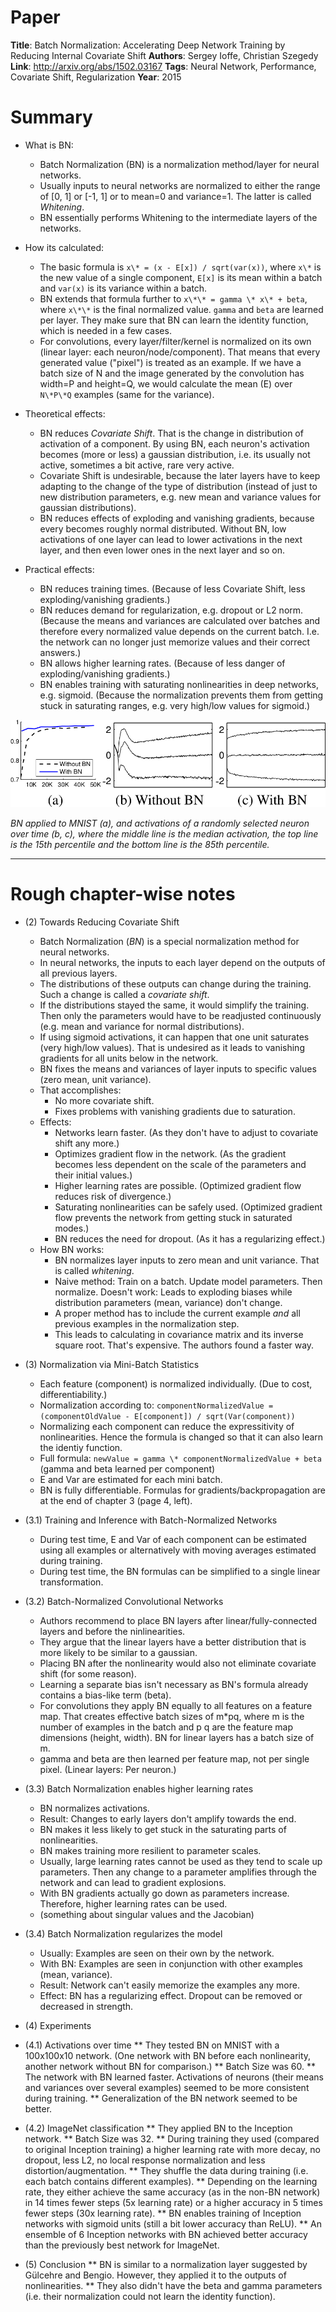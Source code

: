 # Paper

**Title**: Batch Normalization: Accelerating Deep Network Training by Reducing Internal Covariate Shift
**Authors**: Sergey Ioffe, Christian Szegedy
**Link**: http://arxiv.org/abs/1502.03167
**Tags**: Neural Network, Performance, Covariate Shift, Regularization
**Year**: 2015

# Summary

* What is BN:
  * Batch Normalization (BN) is a normalization method/layer for neural networks.
  * Usually inputs to neural networks are normalized to either the range of [0, 1] or [-1, 1] or to mean=0 and variance=1. The latter is called *Whitening*.
  * BN essentially performs Whitening to the intermediate layers of the networks.

* How its calculated:
  * The basic formula is `x\* = (x - E[x]) / sqrt(var(x))`, where `x\*` is the new value of a single component, `E[x]` is its mean within a batch and `var(x)` is its variance within a batch.
  * BN extends that formula further to `x\*\* = gamma \* x\* + beta`, where `x\*\*` is the final normalized value. `gamma` and `beta` are learned per layer. They make sure that BN can learn the identity function, which is needed in a few cases.
  * For convolutions, every layer/filter/kernel is normalized on its own (linear layer: each neuron/node/component). That means that every generated value ("pixel") is treated as an example. If we have a batch size of N and the image generated by the convolution has width=P and height=Q, we would calculate the mean (E) over `N\*P\*Q` examples (same for the variance).

* Theoretical effects:
  * BN reduces *Covariate Shift*. That is the change in distribution of activation of a component. By using BN, each neuron's activation becomes (more or less) a gaussian distribution, i.e. its usually not active, sometimes a bit active, rare very active.
  * Covariate Shift is undesirable, because the later layers have to keep adapting to the change of the type of distribution (instead of just to new distribution parameters, e.g. new mean and variance values for gaussian distributions).
  * BN reduces effects of exploding and vanishing gradients, because every becomes roughly normal distributed. Without BN, low activations of one layer can lead to lower activations in the next layer, and then even lower ones in the next layer and so on.

* Practical effects:
  * BN reduces training times. (Because of less Covariate Shift, less exploding/vanishing gradients.)
  * BN reduces demand for regularization, e.g. dropout or L2 norm. (Because the means and variances are calculated over batches and therefore every normalized value depends on the current batch. I.e. the network can no longer just memorize values and their correct answers.)
  * BN allows higher learning rates. (Because of less danger of exploding/vanishing gradients.)
  * BN enables training with saturating nonlinearities in deep networks, e.g. sigmoid. (Because the normalization prevents them from getting stuck in saturating ranges, e.g. very high/low values for sigmoid.)


![MNIST and neuron activations](images/Batch_Normalization__performance_and_activations.png?raw=true "MNIST and neuron activations")

*BN applied to MNIST (a), and activations of a randomly selected neuron over time (b, c), where the middle line is the median activation, the top line is the 15th percentile and the bottom line is the 85th percentile.*

-------------------------

# Rough chapter-wise notes

* (2) Towards Reducing Covariate Shift
  * Batch Normalization (*BN*) is a special normalization method for neural networks.
  * In neural networks, the inputs to each layer depend on the outputs of all previous layers.
  * The distributions of these outputs can change during the training. Such a change is called a *covariate shift*.
  * If the distributions stayed the same, it would simplify the training. Then only the parameters would have to be readjusted continuously (e.g. mean and variance for normal distributions).
  * If using sigmoid activations, it can happen that one unit saturates (very high/low values). That is undesired as it leads to vanishing gradients for all units below in the network.
  * BN fixes the means and variances of layer inputs to specific values (zero mean, unit variance).
  * That accomplishes:
    * No more covariate shift.
    * Fixes problems with vanishing gradients due to saturation.
  * Effects:
    * Networks learn faster. (As they don't have to adjust to covariate shift any more.)
    * Optimizes gradient flow in the network. (As the gradient becomes less dependent on the scale of the parameters and their initial values.)
    * Higher learning rates are possible. (Optimized gradient flow reduces risk of divergence.)
    * Saturating nonlinearities can be safely used. (Optimized gradient flow prevents the network from getting stuck in saturated modes.)
    * BN reduces the need for dropout. (As it has a regularizing effect.)
  * How BN works:
    * BN normalizes layer inputs to zero mean and unit variance. That is called *whitening*.
    * Naive method: Train on a batch. Update model parameters. Then normalize. Doesn't work: Leads to exploding biases while distribution parameters (mean, variance) don't change.
    * A proper method has to include the current example *and* all previous examples in the normalization step.
    * This leads to calculating in covariance matrix and its inverse square root. That's expensive. The authors found a faster way.

* (3) Normalization via Mini-Batch Statistics
  * Each feature (component) is normalized individually. (Due to cost, differentiability.)
  * Normalization according to: `componentNormalizedValue = (componentOldValue - E[component]) / sqrt(Var(component))`
  * Normalizing each component can reduce the expressitivity of nonlinearities. Hence the formula is changed so that it can also learn the identiy function.
  * Full formula: `newValue = gamma \* componentNormalizedValue + beta` (gamma and beta learned per component)
  * E and Var are estimated for each mini batch.
  * BN is fully differentiable. Formulas for gradients/backpropagation are at the end of chapter 3 (page 4, left).

* (3.1) Training and Inference with Batch-Normalized Networks
  * During test time, E and Var of each component can be estimated using all examples or alternatively with moving averages estimated during training.
  * During test time, the BN formulas can be simplified to a single linear transformation.

* (3.2) Batch-Normalized Convolutional Networks
  * Authors recommend to place BN layers after linear/fully-connected layers and before the ninlinearities.
  * They argue that the linear layers have a better distribution that is more likely to be similar to a gaussian.
  * Placing BN after the nonlinearity would also not eliminate covariate shift (for some reason).
  * Learning a separate bias isn't necessary as BN's formula already contains a bias-like term (beta).
  * For convolutions they apply BN equally to all features on a feature map. That creates effective batch sizes of m\*pq, where m is the number of examples in the batch and p q are the feature map dimensions (height, width). BN for linear layers has a batch size of m.
  * gamma and beta are then learned per feature map, not per single pixel. (Linear layers: Per neuron.)

* (3.3) Batch Normalization enables higher learning rates
  * BN normalizes activations.
  * Result: Changes to early layers don't amplify towards the end.
  * BN makes it less likely to get stuck in the saturating parts of nonlinearities.
  * BN makes training more resilient to parameter scales.
  * Usually, large learning rates cannot be used as they tend to scale up parameters. Then any change to a parameter amplifies through the network and can lead to gradient explosions.
  * With BN gradients actually go down as parameters increase. Therefore, higher learning rates can be used.
  * (something about singular values and the Jacobian)

* (3.4) Batch Normalization regularizes the model
  * Usually: Examples are seen on their own by the network.
  * With BN: Examples are seen in conjunction with other examples (mean, variance).
  * Result: Network can't easily memorize the examples any more.
  * Effect: BN has a regularizing effect. Dropout can be removed or decreased in strength.

* (4) Experiments
* (4.1) Activations over time
** They tested BN on MNIST with a 100x100x10 network. (One network with BN before each nonlinearity, another network without BN for comparison.)
** Batch Size was 60.
** The network with BN learned faster. Activations of neurons (their means and variances over several examples) seemed to be more consistent during training.
** Generalization of the BN network seemed to be better.

* (4.2) ImageNet classification
** They applied BN to the Inception network.
** Batch Size was 32.
** During training they used (compared to original Inception training) a higher learning rate with more decay, no dropout, less L2, no local response normalization and less distortion/augmentation.
** They shuffle the data during training (i.e. each batch contains different examples).
** Depending on the learning rate, they either achieve the same accuracy (as in the non-BN network) in 14 times fewer steps (5x learning rate) or a higher accuracy in 5 times fewer steps (30x learning rate).
** BN enables training of Inception networks with sigmoid units (still a bit lower accuracy than ReLU).
** An ensemble of 6 Inception networks with BN achieved better accuracy than the previously best network for ImageNet.

* (5) Conclusion
** BN is similar to a normalization layer suggested by Gülcehre and Bengio. However, they applied it to the outputs of nonlinearities.
** They also didn't have the beta and gamma parameters (i.e. their normalization could not learn the identity function).

